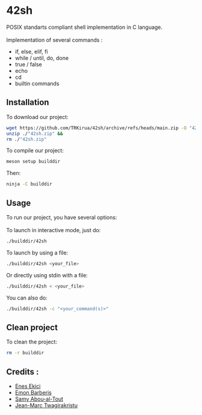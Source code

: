 # 42sh
POSIX standarts compliant shell implementation in C language.\
\
Implementation of several commands :
- if, else, elif, fi
- while / until, do, done
- true / false
- echo
- cd
- builtin commands

## Installation
To download our project:
```bash
wget https://github.com/TRKirua/42sh/archive/refs/heads/main.zip -O "42sh.zip" &&
unzip ./"42sh.zip" &&
rm ./"42sh.zip"
```

To compile our project:
```bash
meson setup builddir
```

Then:
```bash
ninja -C builddir
```

## Usage
To run our project, you have several options:\
\
To launch in interactive mode, just do:
```bash
./builddir/42sh
```

To launch by using a file:
```bash
./builddir/42sh <your_file>
```

Or directly using stdin with a file:
```bash
./builddir/42sh < <your_file>
```

You can also do:
```bash
./builddir/42sh -c "<your_command(s)>"
```

## Clean project
To clean the project:
```bash
rm -r builddir
```

## Credits :
 * [Enes Ekici](https://github.com/TRKirua)
 * [Emon Barberis](https://github.com/EmonBar)
 * [Samy Abou-al-Tout](https://github.com/locovamos)
 * [Jean-Marc Twagirakristu]()
